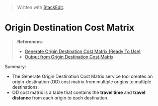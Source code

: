 
> Written with [StackEdit](https://stackedit.io/).

# Origin Destination Cost Matrix

> **References**:
> - [Generate Origin Destination Cost Matrix (Ready To Use)](https://pro.arcgis.com/en/pro-app/tool-reference/ready-to-use/itemdesc-generateorigindestinationcostmatrix.htm)
> - [Output from Origin Destination Cost Matrix](https://pro.arcgis.com/en/pro-app/tool-reference/ready-to-use/output-generateorigindestinationcostmatrix.htm)

Summary:

- The Generate Origin Destination Cost Matrix service tool creates an origin-destination (OD) cost matrix from multiple origins to multiple destinations.
- OD cost matrix is a table that contains the **travel time** and **travel distance** from each origin to each destination.
<!--stackedit_data:
eyJoaXN0b3J5IjpbLTc3MTI0ODg5Nl19
-->